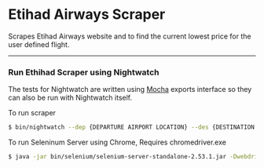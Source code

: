 # Etihad Airways Scraper
Scrapes Etihad Airways website and to find the current lowest price for the user defined flight. 
***

### Run Ethihad Scraper using Nightwatch
The tests for Nightwatch are written using [Mocha](http://mochajs.org/) exports interface so they can also be run with Nightwatch itself.

To run scraper

```sh
$ bin/nightwatch --dep {DEPARTURE AIRPORT LOCATION} --des {DESTINATION AIRPORT LOCATION}  -t test/ethihad/ethihad.tests.js
```

To run Seleninum Server using Chrome, Requires chromedriver.exe

```sh
$ java -jar bin/selenium/selenium-server-standalone-2.53.1.jar -Dwebdriver.chrome.driver=./bin/chromedriver.exe
```
